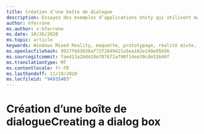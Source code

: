 ```yaml
---
title: Création d’une boîte de dialogue
description: Essayez des exemples d’applications Unity qui utilisent maquette.
author: hferrone
ms.author: v-hferrone
ms.date: 10/26/2020
ms.topic: article
keywords: Windows Mixed Reality, maquette, prototypage, réalité mixte, réalité virtuelle, VR, MR, feedback, Hub de commentaires, bogues
ms.openlocfilehash: 9927f683038af72f2649421a5ea162e140e95656
ms.sourcegitcommit: fae413a2b0420e787671af90f14ee39cde51640f
ms.translationtype: MT
ms.contentlocale: fr-FR
ms.lasthandoff: 11/19/2020
ms.locfileid: "94935403"
---
```

# <a name="creating-a-dialog-box"></a><span data-ttu-id="61f28-104">Création d’une boîte de dialogue</span><span class="sxs-lookup"><span data-stu-id="61f28-104">Creating a dialog box</span></span> 

<!-- TODO(Harrison/Stefan): Need cool header image from tutorial -->

<!-- TODO(Stefan): Create tutorial content and screenshots -->
